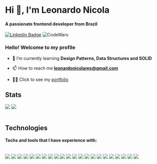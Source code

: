<h1>Hi 👋, I'm Leonardo Nicola</h1>
<h4>A passionate frontend developer from Brazil</h4>

[![Linkedin Badge](https://img.shields.io/badge/-LinkedIn-5658dd?style=flat-square&logo=Linkedin&logoColor=white&link=https://www.linkedin.com/in/leonardonicola/)](https://www.linkedin.com/in/leonardonicola/) 
![CodeWars](https://www.codewars.com/users/leonardonicola/badges/micro)

  ### Hello! Welcome to my profile

- 🌱 I’m currently learning **Design Patterns, Data Structures and SOLID**

- 📫 How to reach me **leonardonicolares@gmail.com**

- 👨‍💻 Click to see my [portfolio](https://leodev.vercel.app/)

## Stats
<div>
  <img src="https://github-readme-stats.vercel.app/api?username=leonardonicola&count_private=true&show_icons=true&theme=radical&custom_title=My%20stats"/>
  <img src="https://github-readme-stats.vercel.app/api/top-langs/?username=leonardonicola&layout=compact&langs_count=5&theme=radical&custom_title=Most%20used%20techs"/>
</div>
  


<br/>

## Technologies
#### Techs and tools that I have experience with:

<div style="display: inline_block"><br>
  <img src="https://img.shields.io/badge/TypeScript-5658dd?style=flat-square&logo=TypeScript&logoColor=white"/>
  <img src="https://img.shields.io/badge/Javascript-5658dd?style=flat-square&logo=Javascript&logoColor=white"/>
  <img src="https://img.shields.io/badge/Vue.js-5658dd?style=flat-square&logo=Vue.js&logoColor=white"/>
  <img src="https://img.shields.io/badge/Nuxt.js-5658dd?style=flat-square&logo=Nuxt.js&logoColor=white"/>
  <img src="https://img.shields.io/badge/React-5658dd?style=flat-square&logo=React&logoColor=white"/>
  <img src="https://img.shields.io/badge/Styled%20Components-5658dd?style=flat-square&logo=StyledComponents&logoColor=white"/>
  <img src="https://img.shields.io/badge/Tailwind%20CSS-5658dd?style=flat-square&logo=TailwindCSS&logoColor=white"/>
  <img src="https://img.shields.io/badge/Vitest-5658dd?style=flat-square&logo=Vitest&logoColor=white"/>
  <img src="https://img.shields.io/badge/Jest-5658dd?style=flat-square&logo=Jest&logoColor=white"/>
  <img src="https://img.shields.io/badge/Vue%20Test%20Utils-5658dd?style=flat-square&logo=Vue.js&logoColor=white"/>
  <img src="https://img.shields.io/badge/Testing%20Library-5658dd?style=flat-square&logo=TestingLibrary&logoColor=white"/>
  <img src="https://img.shields.io/badge/Docker-5658dd?style=flat-square&logo=Docker&logoColor=white"/>
  <img src="https://img.shields.io/badge/Quasar-5658dd?style=flat-square&logo=Quasar&logoColor=white"/>
  <img src="https://img.shields.io/badge/Express-5658dd?style=flat-square&logo=Express&logoColor=white"/>
  <img src="https://img.shields.io/badge/PostgreSQL-5658dd?style=flat-square&logo=PostgreSQL&logoColor=white"/>
  <img src="https://img.shields.io/badge/Typeorm-5658dd?style=flat-square&logo=Typeorm&logoColor=white"/>
  <img src="https://img.shields.io/badge/Socket.io-5658dd?style=flat-square&logo=Socket.io&logoColor=white"/>
  <img src="https://img.shields.io/badge/Strapi-5658dd?style=flat-square&logo=Strapi&logoColor=white"/>
  <img src="https://img.shields.io/badge/HTML5-5658dd?style=flat-square&logo=HTML5&logoColor=white"/>
  <img src="https://img.shields.io/badge/CSS3-5658dd?style=flat-square&logo=CSS3&logoColor=white"/>
  <img src="https://img.shields.io/badge/Git-5658dd?style=flat-square&logo=Git&logoColor=white"/>
  <img src="https://img.shields.io/badge/GitHub-5658dd?style=flat-square&logo=GitHub&logoColor=white"/>
</div>
